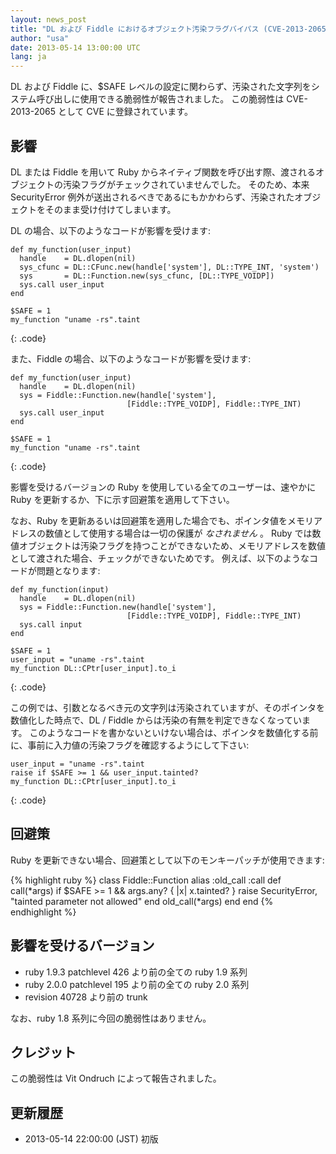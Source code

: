 ```yaml
---
layout: news_post
title: "DL および Fiddle におけるオブジェクト汚染フラグバイパス (CVE-2013-2065)"
author: "usa"
date: 2013-05-14 13:00:00 UTC
lang: ja
---
```


DL および Fiddle に、$SAFE レベルの設定に関わらず、汚染された文字列をシステム呼び出しに使用できる脆弱性が報告されました。
この脆弱性は CVE-2013-2065 として CVE に登録されています。

影響
----
DL または Fiddle を用いて Ruby からネイティブ関数を呼び出す際、渡されるオブジェクトの汚染フラグがチェックされていませんでした。
そのため、本来 SecurityError 例外が送出されるべきであるにもかかわらず、汚染されたオブジェクトをそのまま受け付けてしまいます。

DL の場合、以下のようなコードが影響を受けます:

    def my_function(user_input)
      handle    = DL.dlopen(nil)
      sys_cfunc = DL::CFunc.new(handle['system'], DL::TYPE_INT, 'system')
      sys       = DL::Function.new(sys_cfunc, [DL::TYPE_VOIDP])
      sys.call user_input
    end
    
    $SAFE = 1
    my_function "uname -rs".taint
{: .code}

また、Fiddle の場合、以下のようなコードが影響を受けます:

    def my_function(user_input)
      handle    = DL.dlopen(nil)
      sys = Fiddle::Function.new(handle['system'],
                              [Fiddle::TYPE_VOIDP], Fiddle::TYPE_INT)
      sys.call user_input
    end
    
    $SAFE = 1
    my_function "uname -rs".taint
{: .code}

影響を受けるバージョンの Ruby を使用している全てのユーザーは、速やかに Ruby を更新するか、下に示す回避策を適用して下さい。

なお、Ruby を更新あるいは回避策を適用した場合でも、ポインタ値をメモリアドレスの数値として使用する場合は一切の保護が *なされません* 。
Ruby では数値オブジェクトは汚染フラグを持つことができないため、メモリアドレスを数値として渡された場合、チェックができないためです。
例えば、以下のようなコードが問題となります:

    def my_function(input)
      handle    = DL.dlopen(nil)
      sys = Fiddle::Function.new(handle['system'],
                              [Fiddle::TYPE_VOIDP], Fiddle::TYPE_INT)
      sys.call input
    end
    
    $SAFE = 1
    user_input = "uname -rs".taint
    my_function DL::CPtr[user_input].to_i
{: .code}

この例では、引数となるべき元の文字列は汚染されていますが、そのポインタを数値化した時点で、DL / Fiddle からは汚染の有無を判定できなくなっています。
このようなコードを書かないといけない場合は、ポインタを数値化する前に、事前に入力値の汚染フラグを確認するようにして下さい:

    user_input = "uname -rs".taint
    raise if $SAFE >= 1 && user_input.tainted?
    my_function DL::CPtr[user_input].to_i
{: .code}


回避策
------
Ruby を更新できない場合、回避策として以下のモンキーパッチが使用できます:

{% highlight ruby %}
class Fiddle::Function
  alias :old_call :call
  def call(*args)
    if $SAFE >= 1 && args.any? { |x| x.tainted? }
      raise SecurityError, "tainted parameter not allowed"
    end
    old_call(*args)
  end
end
{% endhighlight %}


影響を受けるバージョン
----------------------
* ruby 1.9.3 patchlevel 426 より前の全ての ruby 1.9 系列
* ruby 2.0.0 patchlevel 195 より前の全ての ruby 2.0 系列
* revision 40728 より前の trunk

なお、ruby 1.8 系列に今回の脆弱性はありません。


クレジット
----------
この脆弱性は Vit Ondruch によって報告されました。


更新履歴
--------
* 2013-05-14 22:00:00 (JST) 初版
